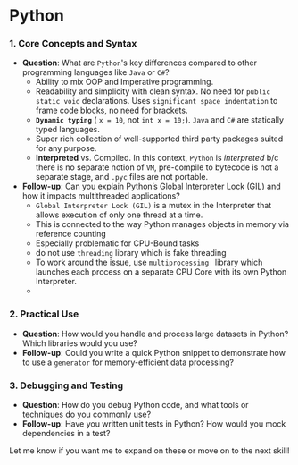 # Python

### 1. **Core Concepts and Syntax**
- **Question**: What are `Python`'s key differences compared to other programming languages like `Java` or `C#`?
  - Ability to mix OOP and Imperative programming. 
  - Readability and simplicity with clean syntax. No need for `public static void` declarations. Uses `significant space indentation` to frame code blocks, no need for brackets.
  - **`Dynamic typing`** ( `x = 10`, not `int x = 10;`). `Java` and `C#` are statically typed languages.
  - Super rich collection of well-supported third party packages suited for any purpose.
  - **Interpreted** vs. Compiled. In this context, `Python` is _interpreted_ b/c there is no separate notion of `VM`, pre-compile to bytecode is not a separate stage, and `.pyc` files are not portable.
- **Follow-up**: Can you explain Python’s Global Interpreter Lock (GIL) and how it impacts multithreaded applications?
  - `Global Interpreter Lock (GIL)` is a mutex in the Interpreter that allows execution of only one thread at a time. 
  - This is connected to the way Python manages objects in memory via reference counting
  - Especially problematic for CPU-Bound tasks
  - do not use `threading` library which is fake threading
  - To work around the issue, use `multiprocessing ` library which launches each process on a separate CPU Core with its own Python Interpreter.
  - 

### 2. **Practical Use**
- **Question**: How would you handle and process large datasets in Python? Which libraries would you use?
- **Follow-up**: Could you write a quick Python snippet to demonstrate how to use a `generator` for memory-efficient data processing?

### 3. **Debugging and Testing**
- **Question**: How do you debug Python code, and what tools or techniques do you commonly use?
- **Follow-up**: Have you written unit tests in Python? How would you mock dependencies in a test?

Let me know if you want me to expand on these or move on to the next skill!